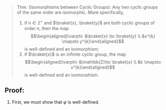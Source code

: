 > Thm. (Isomorphisms between Cyclic Groups): Any two cyclic groups of the same order are isomorphic. More specifically, 
> 	1. if $n \in \mathbb{Z}^{+}$ and $\braket{x}, \braket{y}$ are both cyclic groups of order $n$, then the map $$\begin{aligned}\varphi: &\braket{x} \to \braket{y} \\ &x^{k} \mapsto y^{k}\end{aligned}$$ is well-defined and an isomorphism; 
> 	2. if $\braket{x}$ is an infinite cyclic group, the map $$\begin{aligned}\varphi: &\mathbb{Z}\to \braket{x} \\ &k \mapsto x^{k}\end{aligned}$$ is well-defined and an isomorphism. 

## Proof: 
1. First, we must show that $\varphi$ is well-defined. 